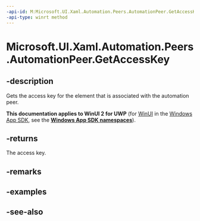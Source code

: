 ```yaml
---
-api-id: M:Microsoft.UI.Xaml.Automation.Peers.AutomationPeer.GetAccessKey
-api-type: winrt method
---
```


<!-- Method syntax
public string GetAccessKey()
-->

# Microsoft.UI.Xaml.Automation.Peers.AutomationPeer.GetAccessKey

## -description
Gets the access key for the element that is associated with the automation peer.

**This documentation applies to WinUI 2 for UWP** (for [WinUI](/windows/apps/winui/winui3/) in the [Windows App SDK](/windows/apps/windows-app-sdk/), see the **[Windows App SDK namespaces](/windows/windows-app-sdk/api/winrt/)**).

## -returns
The access key.

## -remarks

## -examples

## -see-also
